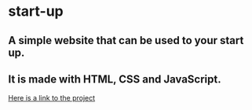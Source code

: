 # start-up

## A simple website that can be used to your start up.

## It is made with HTML, CSS and JavaScript.

[Here is a link to the project](https://thestart-up.netlify.app/)
